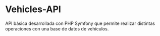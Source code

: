 # Vehicles-API
API básica desarrollada con PHP Symfony que permite realizar distintas operaciones con una base de datos de vehículos.
